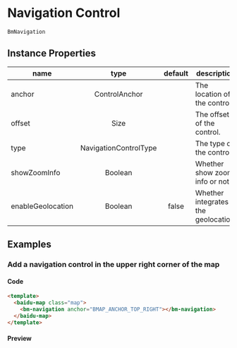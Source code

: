 # Navigation Control

`BmNavigation`

## Instance Properties

|name|type|default|description|
|------|:---:|:---:|----|
|anchor|ControlAnchor||The location of the control.|
|offset|Size||The offset of the control.|
|type|NavigationControlType||The type of the control.|
|showZoomInfo|Boolean||Whether show zoom info or not.|
|enableGeolocation|Boolean|false|Whether integrates the geolocation.|

## Examples

### Add a navigation control in the upper right corner of the map

#### Code

```html
<template>
  <baidu-map class="map">
    <bm-navigation anchor="BMAP_ANCHOR_TOP_RIGHT"></bm-navigation>
  </baidu-map>
</template>
```

#### Preview
<doc-preview>
  <baidu-map class="map">
    <bm-navigation anchor="BMAP_ANCHOR_TOP_RIGHT"></bm-navigation>
  </baidu-map>
</doc-preview>
  